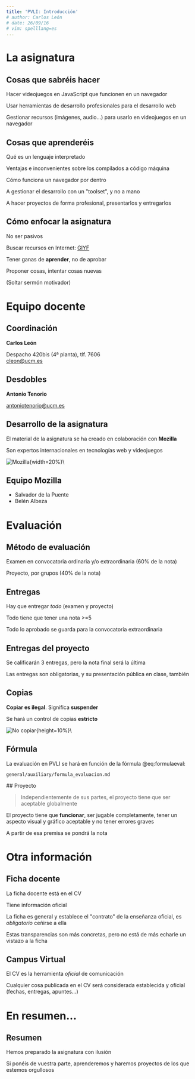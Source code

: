 ```yaml
---
title: 'PVLI: Introducción'
# author: Carlos León
# date: 26/09/16
# vim: spelllang=es 
... 
```



# La asignatura


## Cosas que sabréis hacer

Hacer videojuegos en JavaScript que funcionen en un navegador

Usar herramientas de desarrollo profesionales para el desarrollo web

Gestionar recursos (imágenes, audio...) para usarlo en videojuegos en un
navegador


## Cosas que aprenderéis

Qué es un lenguaje interpretado

Ventajas e inconvenientes sobre los compilados a código máquina

Cómo funciona un navegador por dentro

A gestionar el desarrollo con un "toolset", y no a mano

A hacer proyectos de forma profesional, presentarlos y entregarlos


## Cómo enfocar la asignatura

No ser pasivos

Buscar recursos en Internet: [GIYF](https://es.wikipedia.org/wiki/GIYF)

Tener ganas de **aprender**, no de aprobar

Proponer cosas, intentar cosas nuevas

<p class="fragment">(Soltar sermón motivador)</p>


# Equipo docente

## Coordinación

**Carlos León**

Despacho 420bis (4ª planta), tlf. 7606 \
<cleon@ucm.es>

## Desdobles

**Antonio Tenorio**

<antoniotenorio@ucm.es>


## Desarrollo de la asignatura

El material de la asignatura se ha creado en colaboración con **Mozilla**

Son expertos internacionales en tecnologías web y videojuegos

![Mozilla](https://upload.wikimedia.org/wikipedia/commons/thumb/5/5c/Mozilla_dinosaur_head_logo.png/1280px-Mozilla_dinosaur_head_logo.png){width=20%}\


## Equipo Mozilla

- Salvador de la Puente
- Belén Albeza


# Evaluación

## Método de evaluación

Examen en convocatoria ordinaria y/o extraordinaria (60% de la nota)

Proyecto, por grupos (40% de la nota)


## Entregas

Hay que entregar *todo* (examen y proyecto)

Todo tiene que tener una nota >=5

Todo lo aprobado se guarda para la convocatoria extraordinaria


## Entregas del proyecto

Se calificarán 3 entregas, pero la nota final será la última

Las entregas son obligatorias, y su presentación pública en clase, también



## Copias

**Copiar es ilegal**. Significa **suspender**

Se hará un control de copias **estricto**

![No copiar](https://upload.wikimedia.org/wikipedia/commons/0/09/NO_COPY.svg){height=10%}\


## Fórmula

La evaluación en PVLI se hará en función de la fórmula @eq:formulaeval:

```include
general/auxiliary/formula_evaluacion.md
```

## Proyecto

> Independientemente de sus partes, el proyecto tiene que ser aceptable globalmente

El proyecto tiene que **funcionar**, ser jugable completamente, tener un aspecto visual y gráfico aceptable y no tener errores graves

A partir de esa premisa se pondrá la nota

# Otra información


## Ficha docente

La ficha docente está en el CV

Tiene información oficial

La ficha es general y establece el "contrato" de la enseñanza oficial, es
*obligatorio* ceñirse a ella

Estas transparencias son más concretas, pero no está de más echarle un vistazo
a la ficha


## Campus Virtual

El CV es la herramienta *oficial* de comunicación

Cualquier cosa publicada en el CV será considerada establecida y oficial
(fechas, entregas, apuntes...)


<!-- ## Planificación -->

<!-- El curso está planificado sesión a sesión -->

<!-- La planificación está disponible en el [CV](../general/planificacion.html) -->

<!-- Obviamente, puede cambiar. Os informaremos de los cambios -->


# En resumen...

## Resumen

Hemos preparado la asignatura con ilusión

Si ponéis de vuestra parte, aprenderemos y haremos proyectos de los que estemos
orgullosos
